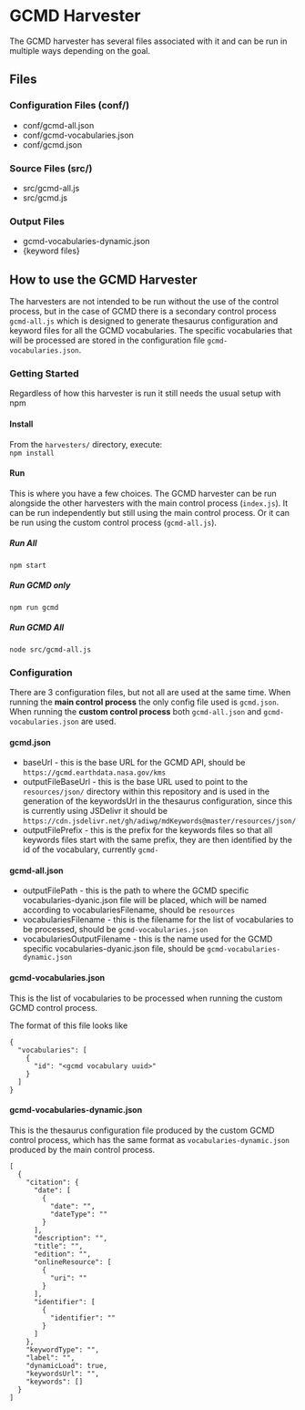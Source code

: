 # GCMD Harvester

The GCMD harvester has several files associated with it and can be run in multiple ways depending on the goal.

## Files

### Configuration Files (conf/)

- conf/gcmd-all.json
- conf/gcmd-vocabularies.json
- conf/gcmd.json

### Source Files (src/)

- src/gcmd-all.js
- src/gcmd.js

### Output Files

- gcmd-vocabularies-dynamic.json
- {keyword files}

## How to use the GCMD Harvester

The harvesters are not intended to be run without the use of the control process, but in the case of GCMD there is a secondary control process `gcmd-all.js` which is designed to generate thesaurus configuration and keyword files for all the GCMD vocabularies. The specific vocabularies that will be processed are stored in the configuration file `gcmd-vocabularies.json`.

### Getting Started

Regardless of how this harvester is run it still needs the usual setup with npm

#### Install

From the `harvesters/` directory, execute:  
`npm install`

#### Run

This is where you have a few choices. The GCMD harvester can be run alongside the other harvesters with the main control process (`index.js`). It can be run independently but still using the main control process. Or it can be run using the custom control process (`gcmd-all.js`).

##### Run All

`npm start`

##### Run GCMD only

`npm run gcmd`

##### Run GCMD All

`node src/gcmd-all.js`

### Configuration

There are 3 configuration files, but not all are used at the same time. When running the **main control process** the only config file used is `gcmd.json`. When running the **custom control process** both `gcmd-all.json` and `gcmd-vocabularies.json` are used.

#### gcmd.json

- baseUrl - this is the base URL for the GCMD API, should be `https://gcmd.earthdata.nasa.gov/kms`
- outputFileBaseUrl - this is the base URL used to point to the `resources/json/` directory within this repository and is used in the generation of the keywordsUrl in the thesaurus configuration, since this is currently using JSDelivr it should be `https://cdn.jsdelivr.net/gh/adiwg/mdKeywords@master/resources/json/`
- outputFilePrefix - this is the prefix for the keywords files so that all keywords files start with the same prefix, they are then identified by the id of the vocabulary, currently `gcmd-`

#### gcmd-all.json

- outputFilePath - this is the path to where the GCMD specific vocabularies-dyanic.json file will be placed, which will be named according to vocabulariesFilename, should be `resources`
- vocabulariesFilename - this is the filename for the list of vocabularies to be processed, should be `gcmd-vocabularies.json`
- vocabulariesOutputFilename - this is the name used for the GCMD specific vocabularies-dyanic.json file, should be `gcmd-vocabularies-dynamic.json`

#### gcmd-vocabularies.json

This is the list of vocabularies to be processed when running the custom GCMD control process.

The format of this file looks like

```
{
  "vocabularies": [
    {
      "id": "<gcmd vocabulary uuid>"
    }
  ]
}
```

#### gcmd-vocabularies-dynamic.json

This is the thesaurus configuration file produced by the custom GCMD control process, which has the same format as `vocabularies-dynamic.json` produced by the main control process.

```
[
  {
    "citation": {
      "date": [
        {
          "date": "",
          "dateType": ""
        }
      ],
      "description": "",
      "title": "",
      "edition": "",
      "onlineResource": [
        {
          "uri": ""
        }
      ],
      "identifier": [
        {
          "identifier": ""
        }
      ]
    },
    "keywordType": "",
    "label": "",
    "dynamicLoad": true,
    "keywordsUrl": "",
    "keywords": []
  }
]
```
